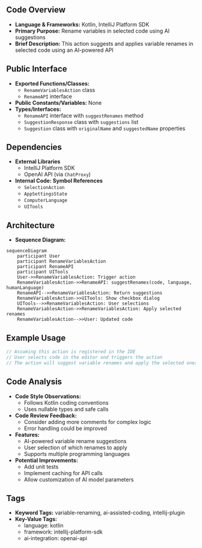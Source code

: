 ## Code Overview
- **Language & Frameworks:** Kotlin, IntelliJ Platform SDK
- **Primary Purpose:** Rename variables in selected code using AI suggestions
- **Brief Description:** This action suggests and applies variable renames in selected code using an AI-powered API

## Public Interface
- **Exported Functions/Classes:** 
  - `RenameVariablesAction` class
  - `RenameAPI` interface
- **Public Constants/Variables:** None
- **Types/Interfaces:**
  - `RenameAPI` interface with `suggestRenames` method
  - `SuggestionResponse` class with `suggestions` list
  - `Suggestion` class with `originalName` and `suggestedName` properties

## Dependencies
- **External Libraries**
  - IntelliJ Platform SDK
  - OpenAI API (via `ChatProxy`)
- **Internal Code: Symbol References**
  - `SelectionAction`
  - `AppSettingsState`
  - `ComputerLanguage`
  - `UITools`

## Architecture
- **Sequence Diagram:**
```mermaid
sequenceDiagram
    participant User
    participant RenameVariablesAction
    participant RenameAPI
    participant UITools
    User->>RenameVariablesAction: Trigger action
    RenameVariablesAction->>RenameAPI: suggestRenames(code, language, humanLanguage)
    RenameAPI-->>RenameVariablesAction: Return suggestions
    RenameVariablesAction->>UITools: Show checkbox dialog
    UITools-->>RenameVariablesAction: User selections
    RenameVariablesAction->>RenameVariablesAction: Apply selected renames
    RenameVariablesAction-->>User: Updated code
```

## Example Usage
```kotlin
// Assuming this action is registered in the IDE
// User selects code in the editor and triggers the action
// The action will suggest variable renames and apply the selected ones
```

## Code Analysis
- **Code Style Observations:** 
  - Follows Kotlin coding conventions
  - Uses nullable types and safe calls
- **Code Review Feedback:**
  - Consider adding more comments for complex logic
  - Error handling could be improved
- **Features:**
  - AI-powered variable rename suggestions
  - User selection of which renames to apply
  - Supports multiple programming languages
- **Potential Improvements:**
  - Add unit tests
  - Implement caching for API calls
  - Allow customization of AI model parameters

## Tags
- **Keyword Tags:** variable-renaming, ai-assisted-coding, intellij-plugin
- **Key-Value Tags:** 
  - language: kotlin
  - framework: intellij-platform-sdk
  - ai-integration: openai-api